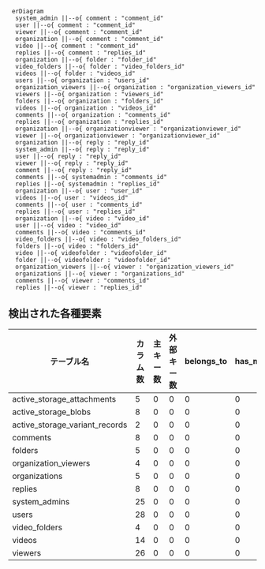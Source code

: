 ```mermaid
 erDiagram
  system_admin ||--o{ comment : "comment_id"
  user ||--o{ comment : "comment_id"
  viewer ||--o{ comment : "comment_id"
  organization ||--o{ comment : "comment_id"
  video ||--o{ comment : "comment_id"
  replies ||--o{ comment : "replies_id"
  organization ||--o{ folder : "folder_id"
  video_folders ||--o{ folder : "video_folders_id"
  videos ||--o{ folder : "videos_id"
  users ||--o{ organization : "users_id"
  organization_viewers ||--o{ organization : "organization_viewers_id"
  viewers ||--o{ organization : "viewers_id"
  folders ||--o{ organization : "folders_id"
  videos ||--o{ organization : "videos_id"
  comments ||--o{ organization : "comments_id"
  replies ||--o{ organization : "replies_id"
  organization ||--o{ organizationviewer : "organizationviewer_id"
  viewer ||--o{ organizationviewer : "organizationviewer_id"
  organization ||--o{ reply : "reply_id"
  system_admin ||--o{ reply : "reply_id"
  user ||--o{ reply : "reply_id"
  viewer ||--o{ reply : "reply_id"
  comment ||--o{ reply : "reply_id"
  comments ||--o{ systemadmin : "comments_id"
  replies ||--o{ systemadmin : "replies_id"
  organization ||--o{ user : "user_id"
  videos ||--o{ user : "videos_id"
  comments ||--o{ user : "comments_id"
  replies ||--o{ user : "replies_id"
  organization ||--o{ video : "video_id"
  user ||--o{ video : "video_id"
  comments ||--o{ video : "comments_id"
  video_folders ||--o{ video : "video_folders_id"
  folders ||--o{ video : "folders_id"
  video ||--o{ videofolder : "videofolder_id"
  folder ||--o{ videofolder : "videofolder_id"
  organization_viewers ||--o{ viewer : "organization_viewers_id"
  organizations ||--o{ viewer : "organizations_id"
  comments ||--o{ viewer : "comments_id"
  replies ||--o{ viewer : "replies_id"
```


## 検出された各種要素
| テーブル名 | カラム数 | 主キー数 | 外部キー数 | belongs_to | has_many | has_one | has_and_belongs_to_many |
| ---------- | -------- | -------- | ---------- | ---------- | -------- | ------- | ---------------------- |
| active_storage_attachments | 5 | 0 | 0 | 0 | 0 | 0 | 0 |
| active_storage_blobs | 8 | 0 | 0 | 0 | 0 | 0 | 0 |
| active_storage_variant_records | 2 | 0 | 0 | 0 | 0 | 0 | 0 |
| comments | 8 | 0 | 0 | 0 | 0 | 0 | 0 |
| folders | 5 | 0 | 0 | 0 | 0 | 0 | 0 |
| organization_viewers | 4 | 0 | 0 | 0 | 0 | 0 | 0 |
| organizations | 5 | 0 | 0 | 0 | 0 | 0 | 0 |
| replies | 8 | 0 | 0 | 0 | 0 | 0 | 0 |
| system_admins | 25 | 0 | 0 | 0 | 0 | 0 | 0 |
| users | 28 | 0 | 0 | 0 | 0 | 0 | 0 |
| video_folders | 4 | 0 | 0 | 0 | 0 | 0 | 0 |
| videos | 14 | 0 | 0 | 0 | 0 | 0 | 0 |
| viewers | 26 | 0 | 0 | 0 | 0 | 0 | 0 |
